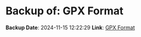 # Backup of: GPX Format

**Backup Date**: 2024-11-15 12:22:29
**Link**: [GPX Format](https://przemienniki.net/export/przemienniki.gpx)
